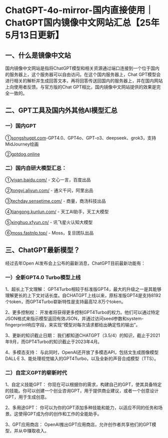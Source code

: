# ChatGPT-4o-mirror-国内直接使用｜ChatGPT国内镜像中文网站汇总【25年5月13日更新】

## 一、什么是镜像中文站

国内镜像中文网站是指将ChatGPT模型和相关资源通过端口连接到一个位于国内的服务器上，这个服务器可以自由访问。在这个国内服务器上，Chat GPT模型会进行相关的解析并生成回答文本，再将回答传送回国内的服务器上，并在国内网站上向使用者反馈。与官方版的Chat GPT相比，国内镜像中文网站提供的效果是完全一致的。

## 二、GPT工具及国内外其他AI模型汇总

### 一）国内GPT

①[songshugpt.com](https://songshugpt.com)-GPT4.0、GPT4o、GPT-o3、deepseek、grok3，支持MidJourney绘画

②[gptdog.online](http://gptdog.online)


### 二）国内自研大模型汇总：

①[yiyan.baidu.com/](http://yiyan.baidu.com/) - 文心一言，百度出品

②[tongyi.aliyun.com/](http://tongyi.aliyun.com/) - 通义千问，阿里出品

③[techday.sensetime.com/](http://techday.sensetime.com/) - 商量，商汤科技出品

④[tiangong.kunlun.com/](http://tiangong.kunlun.com/) - 天工AI助手，天工大模型

⑤[xinghuo.xfyun.cn/](http://xinghuo.xfyun.cn/) - 讯飞星火认知大模型

⑥[moss.fastnlp.top/](http://moss.fastnlp.top/) - Moss，复旦团队出品

## 三、ChatGPT最新模型？

经过去年Open AI发布会上公布的最新消息，ChatGPT目前最新功能有：

### 一）全新GPT4.0 Turbo模型上线

1、超长上下文理解： GPT4Turbo相较于标准版GPT4，最大的升级之一是其能够理解更长的上下文对话长度。自CHATGPT上线以来，原标准版GPT4是支持8192个token，而GPT4Turbo崭新特性是支持最高12.8万个token。

2、更多控制权： 开发者将获得更多控制GPT4Turbo的权力。他们可以通过特定JSON格式来指示模型返回有效JSON，并通过访问seed参数和system-fingerprint响应字段，来实现“模型对每次请求都给出确定性的输出”。

3、更新的知识截止日期： 我们都知道CHATGPT（3.5/4）的知识，截止于2021年9月，而GPT4Turbo的知识截止于2023年4月。

4、多模态支持： 与此同时，OpenAI还开放了多模态API，包括文生成图像模型DALL·E 3、能处理视觉输入的GPT4Turbo，以及全新的声音合成模型（TTS）。

### 二）自定义GPT的崭新时代

1、自定义技能GPT： 你现在可以根据你的需求，构建自己的GPT，使其具备特定的技能。你可以创建一个创业咨询GPT，用于提供商业建议，或者一个创意设计GPT，用于生成创意。

2、多用途GPT： 你可以为你的GPT添加多种技能和能力，以适应不同的任务和场景。这使得GPT成为你的创作和工作的全能助手。

3、GPT应用商店： OpenAI推出GPT应用商店，允许创作者共享他们的GPT模型，并从中赚取收入。

